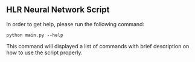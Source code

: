 

## HLR Neural Network Script

In order to get help, please run the following command:

	python main.py --help

This command will displayed a list of commands with brief description on how to use the script properly.




